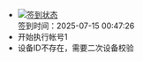- [![签到状态](https://github.com/womade/Cloud189-Actions/actions/workflows/main.yml/badge.svg?branch=main)](https://github.com/womade/Cloud189-Actions/actions/workflows/main.yml) <br> 签到时间：2025-07-15 00:47:26
- 开始执行帐号1
- 设备ID不存在，需要二次设备校验
